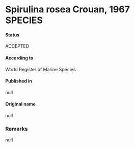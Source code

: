 # Spirulina rosea Crouan, 1967 SPECIES

#### Status
ACCEPTED

#### According to
World Register of Marine Species

#### Published in
null

#### Original name
null

### Remarks
null